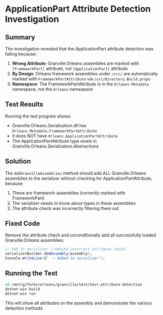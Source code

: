 # ApplicationPart Attribute Detection Investigation

## Summary

The investigation revealed that the ApplicationPart attribute detection was failing because:

1. **Wrong Attribute**: Granville.Orleans assemblies are marked with `[FrameworkPart]` attribute, not `[ApplicationPart]` attribute
2. **By Design**: Orleans framework assemblies under `/src/` are automatically marked with `FrameworkPartAttribute` via `/src/Directory.Build.props`
3. **Namespace**: The FrameworkPartAttribute is in the `Orleans.Metadata` namespace, not the `Orleans` namespace

## Test Results

Running the test program shows:
- Granville.Orleans.Serialization.dll has `Orleans.Metadata.FrameworkPartAttribute`
- It does NOT have `Orleans.ApplicationPartAttribute`
- The ApplicationPartAttribute type exists in Granville.Orleans.Serialization.Abstractions

## Solution

The `AddGranvilleAssemblies` method should add ALL Granville.Orleans assemblies to the serializer without checking for ApplicationPartAttribute, because:

1. These are framework assemblies (correctly marked with FrameworkPart)
2. The serializer needs to know about types in these assemblies
3. The attribute check was incorrectly filtering them out

## Fixed Code

Remove the attribute check and unconditionally add all successfully loaded Granville.Orleans assemblies:

```csharp
// Add to serializer (removed incorrect attribute check)
serializerBuilder.AddAssembly(assembly);
Console.WriteLine($"  ✓ Added to serializer");
```

## Running the Test

```bash
cd /mnt/g/forks/orleans/granville/test/test-attribute-detection
dotnet-win build
dotnet-win run
```

This will show all attributes on the assembly and demonstrate the various detection methods.